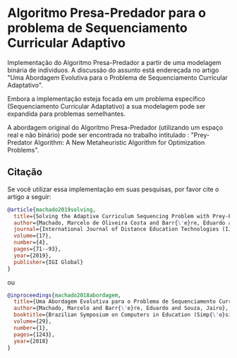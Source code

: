 # Algoritmo Presa-Predador para o problema de Sequenciamento Curricular Adaptivo

Implementação do Algoritmo Presa-Predador a partir de uma modelagem binária de indíviduos. A discussão do assunto está endereçada
no artigo "Uma Abordagem Evolutiva para o Problema de Sequenciamento Curricular Adaptativo".

Embora a implementação esteja focada em um problema específico (Sequenciamento Curricular Adaptativo) a sua modelagem pode ser expandida para problemas semelhantes.

A abordagem original do Algoritmo Presa-Predador (utilizando um espaço real e não binário) pode ser encontrada no trabalho intitulado : "Prey-Predator Algorithm: A New Metaheuristic Algorithm for Optimization Problems".


## Citação

Se você utilizar essa implementação em suas pesquisas, por favor cite o artigo a seguir:

```bibtex
@article{machado2019solving,
  title={Solving the Adaptive Curriculum Sequencing Problem with Prey-Predator Algorithm},
  author={Machado, Marcelo de Oliveira Costa and Barr{\'e}re, Eduardo and Souza, Jairo},
  journal={International Journal of Distance Education Technologies (IJDET)},
  volume={17},
  number={4},
  pages={71--93},
  year={2019},
  publisher={IGI Global}
}
```

ou

```bibtex
@inproceedings{machado2018abordagem,
  title={Uma Abordagem Evolutiva para o Problema de Sequenciamento Curricular Adaptativo},
  author={Machado, Marcelo and Barr{\'e}re, Eduardo and Souza, Jairo},
  booktitle={Brazilian Symposium on Computers in Education (Simp{\'o}sio Brasileiro de Inform{\'a}tica na Educa{\c{c}}{\~a}o-SBIE)},
  volume={29},
  number={1},
  pages={1243},
  year={2018}
}
```
